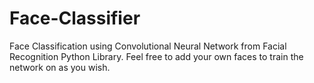 # Face-Classifier
Face Classification using Convolutional Neural Network from Facial Recognition Python Library.
Feel free to add your own faces to train the network on as you wish.
